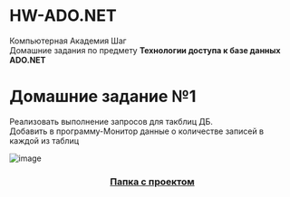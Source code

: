 # HW-ADO.NET
Компьютерная Академия Шаг <br>
Домашние задания по предмету <b>Технологии доступа к базе данных ADO.NET</b><br>



# Домашние задание №1
Реализовать выполнение запросов для такблиц ДБ.<br>
Добавить в программу-Монитор данные о количестве записей в каждой из таблиц

![image](https://user-images.githubusercontent.com/108671823/215809814-c63cdd36-ff86-4182-9485-09303b04cb21.png)
<h3 align="center"><a href="https://github.com/AntonDegt/HW-ADO.NET/tree/main/Sales">Папка с проектом</a></h3>
